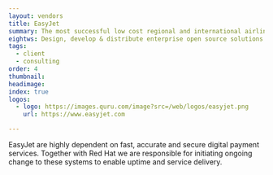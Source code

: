 ```yaml
---
layout: vendors
title: EasyJet
summary: The most successful low cost regional and international airline travel business in Europe.
eightws: Design, develop & distribute enterprise open source solutions
tags:
  - client
  - consulting
order: 4
thumbnail:
headimage:
index: true
logos:
  - logo: https://images.quru.com/image?src=/web/logos/easyjet.png
    url: https://www.easyjet.com

---
```


EasyJet are highly dependent on fast, accurate and secure digital payment services. Together with Red Hat we are responsible for initiating ongoing change to these systems to enable uptime and service delivery.
